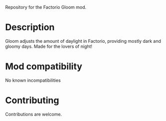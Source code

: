 Repository for the Factorio Gloom mod.

Description
===========
Gloom adjusts the amount of daylight in Factorio, providing mostly dark and gloomy days. Made for the lovers of night!

Mod compatibility
=================
No known incompatibilities

Contributing
============
Contributions are welcome.

